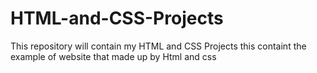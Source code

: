 # HTML-and-CSS-Projects
This repository will contain my HTML and CSS Projects
this containt the example of website that made up by Html and css
